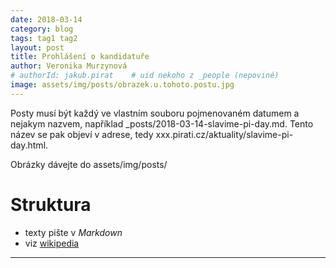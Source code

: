 ```yaml
---
date: 2018-03-14
category: blog
tags: tag1 tag2
layout: post
title: Prohlášení o kandidatuře
author: Veronika Murzynová
# authorId: jakub.pirat    # uid nekoho z _people (nepoviné)
image: assets/img/posts/obrazek.u.tohoto.postu.jpg
---
```


Posty musí být každý ve vlastním souboru pojmenovaném datumem a nejakym nazvem, například _posts/2018-03-14-slavime-pi-day.md. Tento název se pak objeví v adrese, tedy xxx.pirati.cz/aktuality/slavime-pi-day.html.

Obrázky dávejte do assets/img/posts/

# Struktura

* texty pište v *Markdown*
* viz [wikipedia](https://cs.wikipedia.org/wiki/Markdown)


- - -
